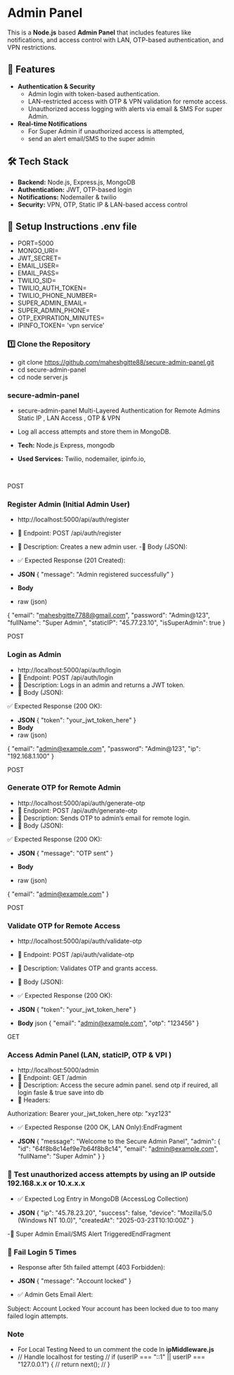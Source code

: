 # Admin Panel

This is a **Node.js** based **Admin Panel** that includes features like notifications, and access control with LAN, OTP-based authentication, and VPN restrictions.

## 🚀 Features
- **Authentication & Security**
  - Admin login with token-based authentication.
  - LAN-restricted access with OTP & VPN validation for remote access.
  - Unauthorized access logging with alerts via email & SMS For super Admin.
- **Real-time Notifications**
  - For Super Admin if unauthorized access is attempted,
  - send an alert email/SMS to the super admin
    
## 🛠️ Tech Stack
- **Backend:** Node.js, Express.js, MongoDB
- **Authentication:** JWT, OTP-based login
- **Notifications:** Nodemailer & twilio
- **Security:** VPN, OTP, Static IP & LAN-based access control

## 🔧 Setup Instructions .env file 

- PORT=5000
- MONGO_URI= 
- JWT_SECRET=
- EMAIL_USER=
- EMAIL_PASS=
- TWILIO_SID=
- TWILIO_AUTH_TOKEN=
- TWILIO_PHONE_NUMBER=
- SUPER_ADMIN_EMAIL=
- SUPER_ADMIN_PHONE=
- OTP_EXPIRATION_MINUTES=
- IPINFO_TOKEN= 'vpn service'

### 1️⃣ Clone the Repository
- git clone https://github.com/maheshgitte88/secure-admin-panel.git
- cd secure-admin-panel
- cd node server.js

### secure-admin-panel
- secure-admin-panel Multi-Layered Authentication for Remote Admins
Static IP , LAN Access , OTP & VPN

- Log all access attempts and store them in MongoDB.

- **Tech:** Node.js Express, mongodb
- **Used Services:** Twilio, nodemailer, ipinfo.io,

﻿

POST
### Register Admin (Initial Admin User)
- http://localhost:5000/api/auth/register
- 📌 Endpoint: POST /api/auth/register
- 🔹 Description: Creates a new admin user.
-📩 Body (JSON):

- ✅ Expected Response (201 Created):

- **JSON**
{
  "message": "Admin registered successfully"
}
﻿

- **Body**
- raw (json)

{
  "email": "maheshgitte7788@gmail.com",
  "password": "Admin@123",
  "fullName": "Super Admin",
  "staticIP": "45.77.23.10",
  "isSuperAdmin": true
}



POST
### Login as Admin
- http://localhost:5000/api/auth/login
- 📌 Endpoint: POST /api/auth/login
- 🔹 Description: Logs in an admin and returns a JWT token.
- 📩 Body (JSON):

✅ Expected Response (200 OK):

- **JSON**
{
  "token": "your_jwt_token_here"
}
﻿
- **Body**
- raw (json)
  
{
  "email": "admin@example.com",
  "password": "Admin@123",
  "ip": "192.168.1.100"
}




POST
### Generate OTP for Remote Admin
- http://localhost:5000/api/auth/generate-otp
- 📌 Endpoint: POST /api/auth/generate-otp
- 🔹 Description: Sends OTP to admin’s email for remote login.
- 📩 Body (JSON):

✅ Expected Response (200 OK):

- **JSON**
{
  "message": "OTP sent"
}
﻿

- **Body**
- raw (json)
  
{
  "email": "admin@example.com"
}



POST
### Validate OTP for Remote Access
- http://localhost:5000/api/auth/validate-otp
- 📌 Endpoint: POST /api/auth/validate-otp
- 🔹 Description: Validates OTP and grants access.
- 📩 Body (JSON):

- ✅ Expected Response (200 OK):

- **JSON**
{
  "token": "your_jwt_token_here"
}
﻿

- **Body**
json
{
  "email": "admin@example.com",
  "otp": "123456"
}




GET
### Access Admin Panel (LAN, staticIP, OTP & VPI )
- http://localhost:5000/admin
- 📌 Endpoint: GET /admin
- 🔹 Description: Access the secure admin panel. send otp if reuired, all login fasle & true save into db
- 📩 Headers:
  
Authorization: Bearer your_jwt_token_here
otp: "xyz123"

- ✅ Expected Response (200 OK, LAN Only):EndFragment

- **JSON**
{
  "message": "Welcome to the Secure Admin Panel",
  "admin": {
    "id": "64f8b8c14ef9e7b64f8b8c14",
    "email": "admin@example.com",
    "fullName": "Super Admin"
  }
}




### 📌 Test unauthorized access attempts by using an IP outside 192.168.x.x or 10.x.x.x
- ✅ Expected Log Entry in MongoDB (AccessLog Collection)

- **JSON**
{
  "ip": "45.78.23.20",
  "success": false,
  "device": "Mozilla/5.0 (Windows NT 10.0)",
  "createdAt": "2025-03-23T10:10:00Z"
}

-🔔 Super Admin Email/SMS Alert TriggeredEndFragment




### 📌 Fail Login 5 Times
- Response after 5th failed attempt (403 Forbidden):

- **JSON**
{
  "message": "Account locked"
}


- ✅ Admin Gets Email Alert:  

Subject: Account Locked
Your account has been locked due to too many failed login attempts.

### Note
- For Local Testing Need to un comment the code In **ipMiddleware.js**  
- 
  // Handle localhost for testing
  //   if (userIP === "::1" || userIP === "127.0.0.1") {
  //     return next();
  //   }
